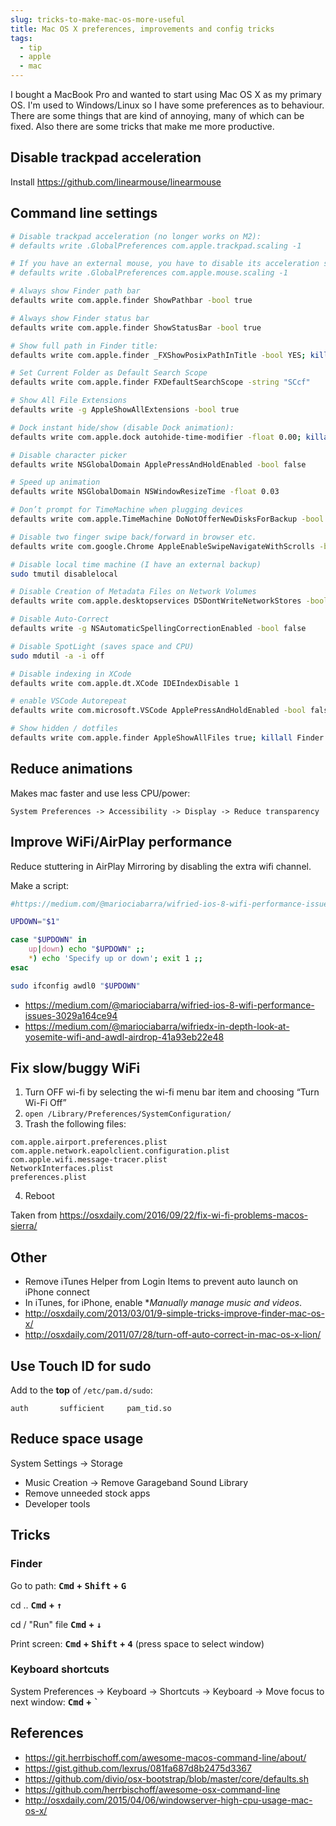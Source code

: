 ```yaml
---
slug: tricks-to-make-mac-os-more-useful
title: Mac OS X preferences, improvements and config tricks
tags:
  - tip
  - apple
  - mac
---
```


I bought a MacBook Pro and wanted to start using Mac OS X as my primary OS. I'm used to Windows/Linux so I have some preferences as to behaviour. There are some things that are kind of annoying, many of which can be fixed. Also there are some tricks that make me more productive.

## Disable trackpad acceleration

Install https://github.com/linearmouse/linearmouse

## Command line settings

```bash
# Disable trackpad acceleration (no longer works on M2):
# defaults write .GlobalPreferences com.apple.trackpad.scaling -1

# If you have an external mouse, you have to disable its acceleration separately (no longer works on M2):
# defaults write .GlobalPreferences com.apple.mouse.scaling -1

# Always show Finder path bar
defaults write com.apple.finder ShowPathbar -bool true

# Always show Finder status bar
defaults write com.apple.finder ShowStatusBar -bool true

# Show full path in Finder title:
defaults write com.apple.finder _FXShowPosixPathInTitle -bool YES; killall Finder

# Set Current Folder as Default Search Scope
defaults write com.apple.finder FXDefaultSearchScope -string "SCcf"

# Show All File Extensions
defaults write -g AppleShowAllExtensions -bool true

# Dock instant hide/show (disable Dock animation):
defaults write com.apple.dock autohide-time-modifier -float 0.00; killall Dock

# Disable character picker
defaults write NSGlobalDomain ApplePressAndHoldEnabled -bool false

# Speed up animation
defaults write NSGlobalDomain NSWindowResizeTime -float 0.03

# Don’t prompt for TimeMachine when plugging devices
defaults write com.apple.TimeMachine DoNotOfferNewDisksForBackup -bool true

# Disable two finger swipe back/forward in browser etc.
defaults write com.google.Chrome AppleEnableSwipeNavigateWithScrolls -bool FALSE

# Disable local time machine (I have an external backup)
sudo tmutil disablelocal

# Disable Creation of Metadata Files on Network Volumes
defaults write com.apple.desktopservices DSDontWriteNetworkStores -bool true

# Disable Auto-Correct
defaults write -g NSAutomaticSpellingCorrectionEnabled -bool false

# Disable SpotLight (saves space and CPU)
sudo mdutil -a -i off

# Disable indexing in XCode
defaults write com.apple.dt.XCode IDEIndexDisable 1

# enable VSCode Autorepeat
defaults write com.microsoft.VSCode ApplePressAndHoldEnabled -bool false

# Show hidden / dotfiles
defaults write com.apple.finder AppleShowAllFiles true; killall Finder 
```

## Reduce animations

Makes mac faster and use less CPU/power:

`System Preferences -> Accessibility -> Display -> Reduce transparency`

## Improve WiFi/AirPlay performance

Reduce stuttering in AirPlay Mirroring by disabling the extra wifi channel.

Make a script:

```bash
#https://medium.com/@mariociabarra/wifried-ios-8-wifi-performance-issues-3029a1$

UPDOWN="$1"

case "$UPDOWN" in
    up|down) echo "$UPDOWN" ;;
    *) echo 'Specify up or down'; exit 1 ;;
esac

sudo ifconfig awdl0 "$UPDOWN"
```

* https://medium.com/@mariociabarra/wifried-ios-8-wifi-performance-issues-3029a164ce94
* https://medium.com/@mariociabarra/wifriedx-in-depth-look-at-yosemite-wifi-and-awdl-airdrop-41a93eb22e48

## Fix slow/buggy WiFi

1. Turn OFF wi-fi by selecting the wi-fi menu bar item and choosing “Turn Wi-Fi Off”
2. `open /Library/Preferences/SystemConfiguration/`
3. Trash the following files:
```
com.apple.airport.preferences.plist
com.apple.network.eapolclient.configuration.plist
com.apple.wifi.message-tracer.plist
NetworkInterfaces.plist
preferences.plist
```
4. Reboot

Taken from https://osxdaily.com/2016/09/22/fix-wi-fi-problems-macos-sierra/

## Other

* Remove iTunes Helper from Login Items to prevent auto launch on iPhone connect
* In iTunes, for iPhone, enable **Manually manage music and videos*.
* http://osxdaily.com/2013/03/01/9-simple-tricks-improve-finder-mac-os-x/
* http://osxdaily.com/2011/07/28/turn-off-auto-correct-in-mac-os-x-lion/

## Use Touch ID for sudo

Add to the **top** of `/etc/pam.d/sudo`:

```
auth       sufficient     pam_tid.so
```

## Reduce space usage

System Settings -> Storage
- Music Creation -> Remove Garageband Sound Library
- Remove unneeded stock apps
- Developer tools

## Tricks

### Finder

Go to path: **<kbd>Cmd</kbd> + <kbd>Shift</kbd> + <kbd>G</kbd>**

cd .. **<kbd>Cmd</kbd> + <kbd>↑</kbd>**

cd / "Run" file **<kbd>Cmd</kbd> + <kbd>↓</kbd>**

Print screen: **<kbd>Cmd</kbd> + <kbd>Shift</kbd> + <kbd>4</kbd>** (press space to select window)

### Keyboard shortcuts

System Preferences -> Keyboard -> Shortcuts -> Keyboard -> Move focus to next window: **<kbd>Cmd</kbd> + <kbd>`</kbd>**

## References

* https://git.herrbischoff.com/awesome-macos-command-line/about/
* https://gist.github.com/lexrus/081fa687d8b2475d3367
* https://github.com/divio/osx-bootstrap/blob/master/core/defaults.sh
* https://github.com/herrbischoff/awesome-osx-command-line
* http://osxdaily.com/2015/04/06/windowserver-high-cpu-usage-mac-os-x/
